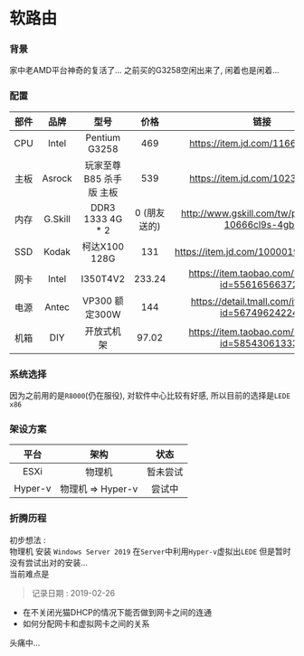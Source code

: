# 软路由

### 背景

家中老AMD平台神奇的复活了... 之前买的G3258空闲出来了, 闲着也是闲着...

### 配置

| 部件 | 品牌 | 型号 | 价格 | 链接 | 
| :------: | :------: | :------: | :------: | :------: |
| CPU | Intel | Pentium G3258 | 469 | https://item.jd.com/1166116.html |
| 主板 | Asrock | 玩家至尊 B85 杀手版 主板 | 539 | https://item.jd.com/1023241.html |
| 内存 | G.Skill | DDR3 1333 4G * 2 | 0 (朋友送的) | http://www.gskill.com/tw/product/f3-10666cl9s-4gbrl |
| SSD | Kodak | 柯达X100 128G | 131 | https://item.jd.com/100001967519.html |
| 网卡 | Intel | I350T4V2 | 233.24 | https://item.taobao.com/item.htm?id=556165663722 |
| 电源 | Antec | VP300 额定300W | 144 | https://detail.tmall.com/item.htm?id=567496242245 |
| 机箱 | DIY | 开放式机架 | 97.02 | https://item.taobao.com/item.htm?id=585430613332 |

### 系统选择

因为之前用的是`R8000`(仍在服役), 对软件中心比较有好感, 所以目前的选择是`LEDE x86`

### 架设方案

| 平台 | 架构 | 状态 |
| :-----: | :-----: | :-----: |
| ESXi | 物理机 | 暂未尝试 |
| Hyper-v | 物理机 => Hyper-v |尝试中 |

### 折腾历程

初步想法 :  
物理机 安装 `Windows Server 2019`
在`Server`中利用`Hyper-v`虚拟出`LEDE`
但是暂时没有尝试出对的安装...  
当前难点是  
> 记录日期 : 2019-02-26
- 在不关闭光猫DHCP的情况下能否做到网卡之间的连通
- 如何分配网卡和虚拟网卡之间的关系

头痛中...